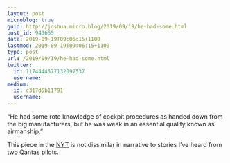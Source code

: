 ```yaml
---
layout: post
microblog: true
guid: http://joshua.micro.blog/2019/09/19/he-had-some.html
post_id: 943665
date: 2019-09-19T09:06:15+1100
lastmod: 2019-09-19T09:06:15+1100
type: post
url: /2019/09/19/he-had-some.html
twitter:
  id: 1174444577132097537
  username: 
medium:
  id: c317d5b11791
  username: 
---
```

“He had some rote knowledge of cockpit procedures as handed down from the big manufacturers, but he was weak in an essential quality known as airmanship.”

This piece in the [NYT](https://www.nytimes.com/2019/09/18/magazine/boeing-737-max-crashes.html) is not dissimilar in narrative to stories I’ve heard from two Qantas pilots.
